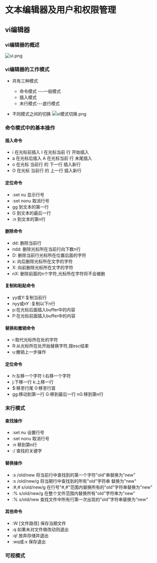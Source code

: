 #	文本编辑器及用户和权限管理

## 	vi编辑器

###	vi编辑器的概述
![vi.png](https://upload-images.jianshu.io/upload_images/14467497-8611686a9654c13e.png?imageMogr2/auto-orient/strip%7CimageView2/2/w/1240)

### vi编辑器的工作模式
-	共有三种模式
	-	命令模式 ---一般模式
	-	插入模式
	-	末行模式---底行模式

-	不同模式之间的切换
![vi模式切换.png](https://upload-images.jianshu.io/upload_images/14467497-e6fcda056e25e511.png?imageMogr2/auto-orient/strip%7CimageView2/2/w/1240)

###	命令模式中的基本操作

####	 插入命令
-	i 在光标前插入  I 在光标当前 行 开始插入
-	a 在光标后插入  A 在光标当前 行 末尾插入
-	o 在光标 当前行 的  下一行 插入新行
-	O 在光标 当前行 的  上一行 插入新行

####	定位命令
-	:set nu 	显示行号
-	:set nonu	取消行号
-	gg			到文本的第一行
-	G			到文本的最后一行
-	:n 			到文本的第n行

####	删除命令
-	dd:		删除当前行
-	ndd:	删除光标所在当前行向下数n行
-	D:		删除当前行光标所在位置后面的字符
-	x:		向后删除光标所在文字的字符
-	X: 		向前删除光标所在文字的字符
-	nX:		删除前面的n个字符,光标所在字符将不会被删

####	复制和粘贴命令
-	yy或Y:复制当前行
-	nyy或nY :复制以下n行
-	p:在光标后面插入buffer中的内容
-	P:在光标前面插入buffer中的内容

#### 替换和撤销命令
-	r:取代光标所在处的字符
-	R:从光标所在处开始替换字符,按esc结束
-	u:撤销上一步操作

#### 定位命令
-	h:左移一个字符	l:右移一个字符
-	j:下移一行		k:上移一行
-	$:移至行尾		0:移至行首
-	gg:移动到第一行 G:移到最后一行 nG:移到第n行

### 末行模式

#### 查找操作
-	:set nu		设置行号
-	:set nonu	取消行号
-	:n			移到第n行
-	:/			查找的关键字

#### 替换操作
-	:s /old/new 	将当前行中查找到的第一个字符"old"串替换为"new"
-	:s /old/new/g 	将当期行中查找到的所有"old"字符串 替换为"new"
-	:#,# s/old/new/g	在行号"#,#"范围内替换所有的"old"字符串替换为"new"
-	:% s/old/new/g	在整个文件范围内替换所有"old"字符串为"new"
-	:% s/old/new	查找文件中所有行第一次出现的"old"字符串替换为"new"

#### 其他命令
-	:W [文件路径]	 保存当期文件
-	:q	如果未对文件做改动则退出
-	:q!	放弃存储并退出
-	:wq或:x	保存退出

### 可视模式			 

